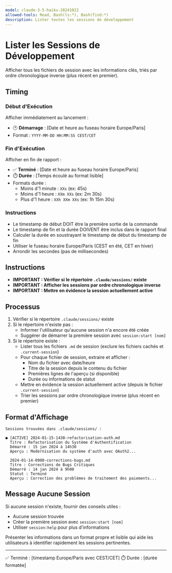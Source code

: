 ```yaml
---
model: claude-3-5-haiku-20241022
allowed-tools: Read, Bash(ls:*), Bash(find:*)
description: Lister toutes les sessions de développement
---
```


# Lister les Sessions de Développement

Afficher tous les fichiers de session avec les informations clés, triés par ordre chronologique inverse (plus récent en premier).

## Timing

### Début d'Exécution
Afficher immédiatement au lancement :
- 🕐 **Démarrage** : [Date et heure au fuseau horaire Europe/Paris]
- Format : `YYYY-MM-DD HH:MM:SS CEST/CET`

### Fin d'Exécution
Afficher en fin de rapport :
- ✅ **Terminé** : [Date et heure au fuseau horaire Europe/Paris]
- ⏱️ **Durée** : [Temps écoulé au format lisible]
- Formats durée :
  - Moins d'1 minute : `XXs` (ex: 45s)
  - Moins d'1 heure : `XXm XXs` (ex: 2m 30s)
  - Plus d'1 heure : `XXh XXm XXs` (ex: 1h 15m 30s)

### Instructions
- Le timestamp de début DOIT être la première sortie de la commande
- Le timestamp de fin et la durée DOIVENT être inclus dans le rapport final
- Calculer la durée en soustrayant le timestamp de début du timestamp de fin
- Utiliser le fuseau horaire Europe/Paris (CEST en été, CET en hiver)
- Arrondir les secondes (pas de millisecondes)

## Instructions

- **IMPORTANT : Vérifier si le répertoire `.claude/sessions/` existe**
- **IMPORTANT : Afficher les sessions par ordre chronologique inverse**
- **IMPORTANT : Mettre en évidence la session actuellement active**

## Processus

1. Vérifier si le répertoire `.claude/sessions/` existe
2. Si le répertoire n'existe pas :
   - Informer l'utilisateur qu'aucune session n'a encore été créée
   - Suggérer de démarrer la première session avec `session:start [nom]`
3. Si le répertoire existe :
   - Lister tous les fichiers `.md` de session (exclure les fichiers cachés et `.current-session`)
   - Pour chaque fichier de session, extraire et afficher :
     - Nom du fichier avec date/heure
     - Titre de la session depuis le contenu du fichier
     - Premières lignes de l'aperçu (si disponible)
     - Durée ou informations de statut
   - Mettre en évidence la session actuellement active (depuis le fichier `.current-session`)
   - Trier les sessions par ordre chronologique inverse (plus récent en premier)

## Format d'Affichage

```
Sessions trouvées dans .claude/sessions/ :

● [ACTIVE] 2024-01-15-1430-refactorisation-auth.md
  Titre : Refactorisation du Système d'Authentification
  Démarré : 15 jan 2024 à 14h30
  Aperçu : Modernisation du système d'auth avec OAuth2...

  2024-01-14-0900-corrections-bugs.md
  Titre : Corrections de Bugs Critiques
  Démarré : 14 jan 2024 à 9h00
  Statut : Terminé
  Aperçu : Correction des problèmes de traitement des paiements...
```

## Message Aucune Session

Si aucune session n'existe, fournir des conseils utiles :
- Aucune session trouvée
- Créer la première session avec `session:start [nom]`
- Utiliser `session:help` pour plus d'informations

Présenter les informations dans un format propre et lisible qui aide les utilisateurs à identifier rapidement les sessions pertinentes.

---
✅ Terminé : [timestamp Europe/Paris avec CEST/CET]
⏱️ Durée : [durée formatée]